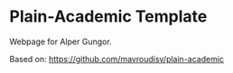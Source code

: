 # Plain-Academic Template
Webpage for Alper Gungor.

Based on: https://github.com/mavroudisv/plain-academic